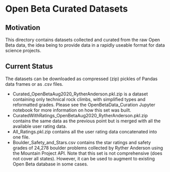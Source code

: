 # Open Beta Curated Datasets

## Motivation
This directory contains datasets collected and curated from the raw Open Beta data, the idea being to provide data in a rapidly useable format for data science projects.

## Current Status
The datasets can be downloaded as compressed (zip) pickles of Pandas data frames or as .csv files.
* Curated_OpenBetaAug2020_RytherAnderson.pkl.zip is a dataset containing only technical rock climbs, with simplified types and reformatted grades. Please see the OpenBetaData_Curation Jupyter notebook for more information on how this set was built.
* CuratedWithRatings_OpenBetaAug2020_RytherAnderson.pkl.zip contains the same data as the previous point but is merged with all the available user rating data.
* All_Ratings.pkl.zip contains all the user rating data concatenated into one file.
* Boulder_Safety_and_Stars.csv contains the star ratings and safety grades of 24,278 boulder problems collected by Ryther Anderson using the Mountain Project API. Note that this set is not comprehensive (does not cover all states). However, it can be used to augment to existing Open Beta database in some cases.
